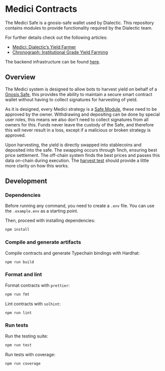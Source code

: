 # Medici Contracts

The Medici Safe is a gnosis-safe wallet used by Dialectic. This repository contains modules to provide functionality
required by the Dialectic team.

For further details check out the following articles:
 - [Medici: Dialectic’s Yield Farmer
](https://dialectic.ch/editorial/medici-dialectics-yield-farmer)
 - [Chronograph: Institutional Grade Yield Farming
](https://dialectic.ch/editorial/chronograph-overview)

The backend infrastructure can be found [here](https://github.com/dialecticch/medici-go-demo).

## Overview

The Medici system is designed to allow bots to harvest yield on behalf of a [Gnosis Safe](https://safe.global/), this provides the ability to maintain a secure smart contract wallet without having to collect signatures for harvesting of yield.

As it is designed, every Medici strategy is a [Safe Module](https://docs.safe.global/learn/safe-core/safe-core-protocol/modules-1), these need to be approved by the owner. Withdrawing and depositing can be done by special user roles, this means we also don't need to collect signatures from all owners for this. Funds never leave the custody of the Safe, and therefore this will never result in a loss, except if a malicious or broken strategy is approved.

Upon harvesting, the yield is directly swapped into stablecoins and deposited into the safe. The swapping occurs through 1inch, ensuring best price settlement. The off-chain system finds the best prices and passes this data on-chain during execution. The [harvest test](https://github.com/dialecticch/medici-contracts-demo/blob/master/test/shared/harvest.ts) should provide a little more clarity on how this works.

## Development

### Dependencies

Before running any command, you need to create a `.env` file. You can use the `.example.env` as a starting point.

Then, proceed with installing dependencies:

```sh
npm install
```

### Compile and generate artifacts

Compile contracts and generate Typechain bindings with Hardhat:

```sh
npm run build
```

### Format and lint

Format contracts with `prettier`:

```sh
npm run fmt
```

Lint contracts with `solhint`:

```sh
npm run lint
```

### Run tests

Run the testing suite:

```sh
npm run test
```

Run tests with coverage:

```sh
npm run coverage
```
